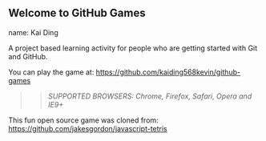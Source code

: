 ## Welcome to GitHub Games

name: Kai Ding


A project based learning activity for people who are getting started with Git and GitHub.

You can play the game at: https://github.com/kaiding568kevin/github-games

>> _*SUPPORTED BROWSERS*: Chrome, Firefox, Safari, Opera and IE9+_

This fun open source game was cloned from: https://github.com/jakesgordon/javascript-tetris
